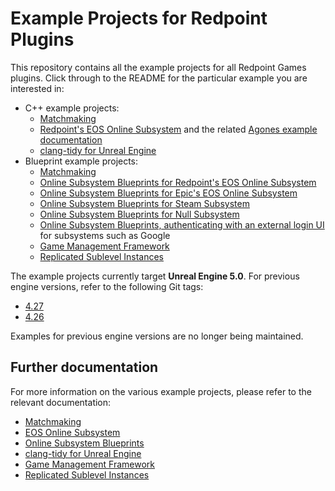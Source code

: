 # Example Projects for Redpoint Plugins

This repository contains all the example projects for all Redpoint Games plugins. Click through to the README for the particular example you are interested in:

- C++ example projects:
  - [Matchmaking](./MM_SimpleCPP/)
  - [Redpoint's EOS Online Subsystem](./EOS_CPlusPlus/) and the related [Agones example documentation](./EOS_AgonesResources/)
  - [clang-tidy for Unreal Engine](./ClangTidy/)
- Blueprint example projects:
  - [Matchmaking](./MM_SimpleBP/)
  - [Online Subsystem Blueprints for Redpoint's EOS Online Subsystem](./OSB_RedpointEOS/)
  - [Online Subsystem Blueprints for Epic's EOS Online Subsystem](./OSB_EpicEOS/)
  - [Online Subsystem Blueprints for Steam Subsystem](./OSB_Steam/)
  - [Online Subsystem Blueprints for Null Subsystem](./OSB_Null/)
  - [Online Subsystem Blueprints, authenticating with an external login UI](./OSB_LoginUI/) for subsystems such as Google
  - [Game Management Framework](./GMF/)
  - [Replicated Sublevel Instances](./RSI/)

The example projects currently target **Unreal Engine 5.0**. For previous engine versions, refer to the following Git tags:

- [4.27](https://src.redpoint.games/redpointgames/examples/-/tree/4.27)
- [4.26](https://src.redpoint.games/redpointgames/examples/-/tree/15179ddf7783451d09d365ee8e0d1392aef36bb2/Archived)

Examples for previous engine versions are no longer being maintained.

## Further documentation

For more information on the various example projects, please refer to the relevant documentation:

- [Matchmaking](https://docs.redpoint.games/matchmaking/docs/example_project)
- [EOS Online Subsystem](https://docs.redpoint.games/eos-online-subsystem/docs/example_project)
- [Online Subsystem Blueprints](https://docs.redpoint.games/online-subsystem-blueprints/docs/example_project)
- [clang-tidy for Unreal Engine](https://docs.redpoint.games/clang-tidy-for-unreal-engine/docs/)
- [Game Management Framework](https://docs.redpoint.games/game-management-framework/docs/)
- [Replicated Sublevel Instances](https://www.unrealengine.com/marketplace/en-US/product/replicated-sublevel-instances)
